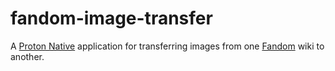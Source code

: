 # fandom-image-transfer
A [Proton Native](https://proton-native.js.org/) application for transferring images from one [Fandom](https://c.fandom.com/) wiki to another.
